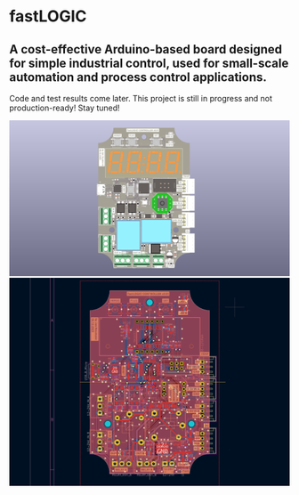 # fastLOGIC
## A cost-effective Arduino-based board designed for simple industrial control, used for small-scale automation and process control applications.

Code and test results come later. This project is still in progress and not production-ready! Stay tuned!


<img alt="linear axis" src="/img/board001.png">

<img alt="linear axis" src="/img/layout001.png">
